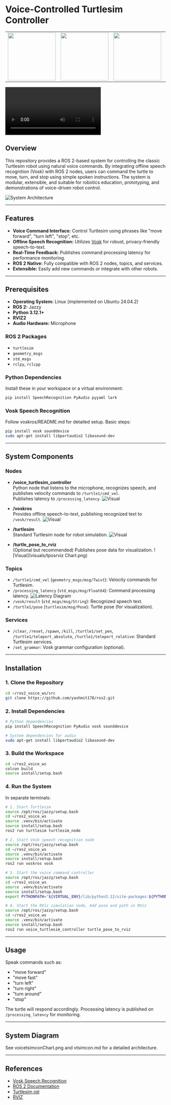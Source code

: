# Voice-Controlled Turtlesim Controller

<div align="center">
  <table>
    <tr>
      <td><img src="https://images.squarespace-cdn.com/content/606d378755a86f589aa297b7/1717136168404-CV7O6LD1M56PNET8G161/JazzyJalisco_Final.png?format=1500w&content-type=image%2Fpng" width="150"></td>
      <td><img src="https://raw.githubusercontent.com/ros-visualization/rviz/noetic-devel/images/splash.png" width="150"></td>
      <td><img src="https://avatars.githubusercontent.com/u/130362425?v=4" width="150"></td>
      <td><img src="https://upload.wikimedia.org/wikipedia/commons/thumb/0/0a/Python.svg/1200px-Python.svg.png" width="150"></td>
    </tr>
  </table>
</div>

![Video](/visuals/video.mp4)

## Overview

This repository provides a ROS 2-based system for controlling the classic Turtlesim robot using natural voice commands. By integrating offline speech recognition (Vosk) with ROS 2 nodes, users can command the turtle to move, turn, and stop using simple spoken instructions. The system is modular, extensible, and suitable for robotics education, prototyping, and demonstrations of voice-driven robot control.

![System Architecture](visuals/ros_graph_collective.png)

---

## Features

- **Voice Command Interface:** Control Turtlesim using phrases like "move forward", "turn left", "stop", etc.
- **Offline Speech Recognition:** Utilizes [Vosk](https://alphacephei.com/vosk/) for robust, privacy-friendly speech-to-text.
- **Real-Time Feedback:** Publishes command processing latency for performance monitoring.
- **ROS 2 Native:** Fully compatible with ROS 2 nodes, topics, and services.
- **Extensible:** Easily add new commands or integrate with other robots.

---

## Prerequisites

- **Operating System:** Linux (implemented on Ubuntu 24.04.2)
- **ROS 2:** Jazzy
- **Python 3.12.1+**
- **RVIZ2**
- **Audio Hardware:** Microphone

### ROS 2 Packages

- `turtlesim`
- `geometry_msgs`
- `std_msgs`
- `rclpy`, `rclcpp`

### Python Dependencies

Install these in your workspace or a virtual environment:

```bash
pip install SpeechRecognition PyAudio pyyaml lark
```

### Vosk Speech Recognition

Follow voskros/README.md for detailed setup. Basic steps:

```bash
pip install vosk sounddevice
sudo apt-get install libportaudio2 libasound-dev
```

---

## System Components

### Nodes

- **/voice_turtlesim_controller**  
  Python node that listens to the microphone, recognizes speech, and publishes velocity commands to `/turtle1/cmd_vel`.  
  Publishes latency to `/processing_latency`.
  ![Visual](visuals/voicetsimconChart.png)

- **/voskros**  
  Provides offline speech-to-text, publishing recognized text to `/vosk/result`.
  ![Visual](visuals/voskrosChart.png)

- **/turtlesim**  
  Standard Turtlesim node for robot simulation.
  ![Visual](visuals/tsimChart.png)

- **/turtle_pose_to_rviz**  
  (Optional but recommended) Publishes pose data for visualization.
  ![Visual](visuals/tposrviz Chart.png)

### Topics

- `/turtle1/cmd_vel` (`geometry_msgs/msg/Twist`): Velocity commands for Turtlesim.
- `/processing_latency` (`std_msgs/msg/Float64`): Command processing latency.
![Latency Diagram](/visuals/processing_latency.png)
- `/vosk/result` (`std_msgs/msg/String`): Recognized speech text.
- `/turtle1/pose` (`turtlesim/msg/Pose`): Turtle pose (for visualization).

### Services

- `/clear`, `/reset`, `/spawn`, `/kill`, `/turtle1/set_pen`, `/turtle1/teleport_absolute`, `/turtle1/teleport_relative`: Standard Turtlesim services.
- `/set_grammar`: Vosk grammar configuration (optional).

---

## Installation

### 1. Clone the Repository

```bash
cd ~/ros2_voice_ws/src
git clone https://github.com/yashmit178/ros2.git
```

### 2. Install Dependencies

```bash
# Python dependencies
pip install SpeechRecognition PyAudio vosk sounddevice

# System dependencies for audio
sudo apt-get install libportaudio2 libasound-dev
```

### 3. Build the Workspace

```bash
cd ~/ros2_voice_ws
colcon build
source install/setup.bash
```

### 4. Run the System

In separate terminals:

```bash
# 1. Start Turtlesim
source /opt/ros/jazzy/setup.bash
cd ~/ros2_voice_ws
source .venv/bin/activate
source install/setup.bash
ros2 run turtlesim turtlesim_node

# 2. Start Vosk speech recognition node
source /opt/ros/jazzy/setup.bash
cd ~/ros2_voice_ws
source .venv/bin/activate
source install/setup.bash
ros2 run voskros vosk

# 3. Start the voice command controller
source /opt/ros/jazzy/setup.bash
cd ~/ros2_voice_ws
source .venv/bin/activate
source install/setup.bash
export PYTHONPATH="${VIRTUAL_ENV}/lib/python3.12/site-packages:${PYTHONPATH}" && source /opt/ros/jazzy/setup.bash && source install/setup.bash && ros2 run voice_turtlesim_controller voice_command_node

# 4. Start the RViz simulation node, Add pose and path in RViz
source /opt/ros/jazzy/setup.bash
cd ~/ros2_voice_ws
source .venv/bin/activate
source install/setup.bash
ros2 run voice_turtlesim_controller turtle_pose_to_rviz

```

---

## Usage

Speak commands such as:

- "move forward"
- "move fast"
- "turn left"
- "turn right"
- "turn around"
- "stop"

The turtle will respond accordingly. Processing latency is published on `/processing_latency` for monitoring.

---

## System Diagram

See voicetsimconChart.png and vtsimcon.md for a detailed architecture.

---

## References

- [Vosk Speech Recognition](https://github.com/bob-ros2/voskros)
- [ROS 2 Documentation](https://docs.ros.org/en/jazzy/index.html)
- [Turtlesim,rqt](https://docs.ros.org/en/jazzy/Tutorials/Beginner-CLI-Tools/Introducing-Turtlesim/Introducing-Turtlesim.html)
- [RVIZ](https://docs.ros.org/en/jazzy/Tutorials/Intermediate/RViz/RViz-User-Guide/RViz-User-Guide.html)